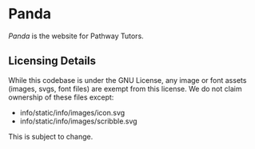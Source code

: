 # Panda

*Panda* is the website for Pathway Tutors.

## Licensing Details

While this codebase is under the GNU License, any image or font assets (images, svgs, font files) are exempt from this license. We do not claim ownership of these files except:

- info/static/info/images/icon.svg
- info/static/info/images/scribble.svg

This is subject to change.